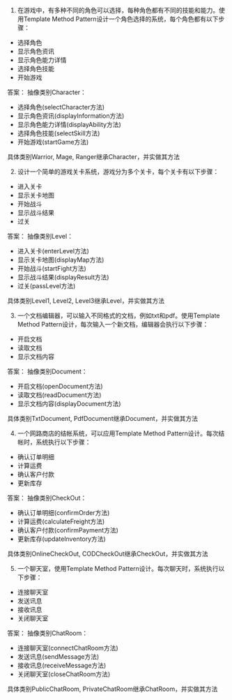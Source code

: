 

1. 在游戏中，有多种不同的角色可以选择，每种角色都有不同的技能和能力。使用Template Method Pattern设计一个角色选择的系统，每个角色都有以下步骤：
- 选择角色
- 显示角色资讯
- 显示角色能力详情
- 选择角色技能
- 开始游戏

答案：
抽像类别Character：
- 选择角色(selectCharacter方法)
- 显示角色资讯(displayInformation方法)
- 显示角色能力详情(displayAbility方法)
- 选择角色技能(selectSkill方法)
- 开始游戏(startGame方法)

具体类别Warrior, Mage, Ranger继承Character，并实做其方法

2. 设计一个简单的游戏关卡系统，游戏分为多个关卡，每个关卡有以下步骤：
- 进入关卡
- 显示关卡地图
- 开始战斗
- 显示战斗结果
- 过关

答案：
抽像类别Level：
- 进入关卡(enterLevel方法)
- 显示关卡地图(displayMap方法)
- 开始战斗(startFight方法)
- 显示战斗结果(displayResult方法)
- 过关(passLevel方法)

具体类别Level1, Level2, Level3继承Level，并实做其方法

3. 一个文档编辑器，可以输入不同格式的文档，例如txt和pdf。使用Template Method Pattern设计，每次输入一个新文档，编辑器会执行以下步骤：
- 开启文档
- 读取文档
- 显示文档内容

答案：
抽像类别Document：
- 开启文档(openDocument方法)
- 读取文档(readDocument方法)
- 显示文档内容(displayDocument方法)

具体类别TxtDocument, PdfDocument继承Document，并实做其方法

4. 一个网路商店的结帐系统，可以应用Template Method Pattern设计。每次结帐时，系统执行以下步骤：
- 确认订单明细
- 计算运费
- 确认客户付款
- 更新库存

答案：
抽像类别CheckOut：
- 确认订单明细(confirmOrder方法)
- 计算运费(calculateFreight方法)
- 确认客户付款(confirmPayment方法)
- 更新库存(updateInventory方法)

具体类别OnlineCheckOut, CODCheckOut继承CheckOut，并实做其方法

5. 一个聊天室，使用Template Method Pattern设计。每次聊天时，系统执行以下步骤：
- 连接聊天室
- 发送讯息
- 接收讯息
- 关闭聊天室

答案：
抽像类别ChatRoom：
- 连接聊天室(connectChatRoom方法)
- 发送讯息(sendMessage方法)
- 接收讯息(receiveMessage方法)
- 关闭聊天室(closeChatRoom方法)

具体类别PublicChatRoom, PrivateChatRoom继承ChatRoom，并实做其方法